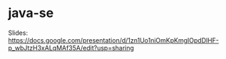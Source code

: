 # java-se
Slides: https://docs.google.com/presentation/d/1zn1Uo1niOmKpKmgIOpdDlHF-p_wbJtzH3xALqMAf35A/edit?usp=sharing
